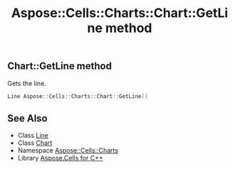 ﻿---
title: Aspose::Cells::Charts::Chart::GetLine method
linktitle: GetLine
second_title: Aspose.Cells for C++ API Reference
description: 'Aspose::Cells::Charts::Chart::GetLine method. Gets the line in C++.'
type: docs
weight: 9300
url: /cpp/aspose.cells.charts/chart/getline/
---
## Chart::GetLine method


Gets the line.

```cpp
Line Aspose::Cells::Charts::Chart::GetLine()
```

## See Also

* Class [Line](../../../aspose.cells.drawing/line/)
* Class [Chart](../)
* Namespace [Aspose::Cells::Charts](../../)
* Library [Aspose.Cells for C++](../../../)
